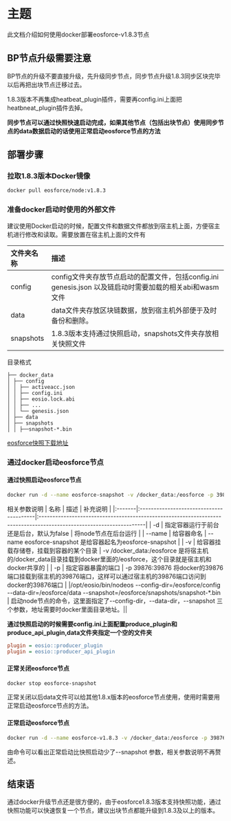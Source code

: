 # 主题

此文档介绍如何使用docker部署eosforce-v1.8.3节点

## BP节点升级需要注意

BP节点的升级不要直接升级，先升级同步节点，同步节点升级1.8.3同步区块完毕以后再把出块节点迁移过去。

1.8.3版本不再集成heatbeat_plugin插件，需要再config.ini上面把heatbneat_plugin插件去掉。

**同步节点可以通过快照快速启动完成，如果其他节点（包括出块节点）使用同步节点的data数据启动的话使用正常启动eosforce节点的方法**

## 部署步骤

### 拉取1.8.3版本Docker镜像

```bash
docker pull eosforce/node:v1.8.3
```

### 准备docker启动时使用的外部文件

建议使用Docker启动的时候，配置文件和数据文件都放到宿主机上面，方便宿主机进行修改和读取。需要放置在宿主机上面的文件有

| 文件夹名称 | 描述                                                                                                      |
|:-----------|:----------------------------------------------------------------------------------------------------------|
| config     | config文件夹存放节点启动的配置文件，包括config.ini  genesis.json  以及链启动时需要加载的相关abi和wasm文件 |
| data       | data文件夹存放区块链数据，放到宿主机外部便于及时备份和删除。                                              |
| snapshots  | 1.8.3版本支持通过快照启动，snapshots文件夹存放相关快照文件                                                |

目录格式

```
├── docker_data
│ ├── config
│ │ ├── activeacc.json
│ │ ├── config.ini
│ │ ├── eosio.lock.abi
│ │ ├── ...
│ │ └── genesis.json
│ ├── data
│ ├── snapshots
│ │ ├──snapshot-*.bin
```

[eosforce快照下载地址](https://github.com/awaketeam/eosc_snapshots)


### 通过docker启动eosforce节点

#### 通过快照启动eosforce节点

```bash
docker run -d --name eosforce-snapshot -v /docker_data:/eosforce -p 39876:39876 -p 38889:38889 eosforce/node:v1.8.3 /opt/eosio/bin/nodeos --config-dir=/eosforce/config --data-dir=/eosforce/data --snapshot=/eosforce/snapshots/snapshot-*.bin
```

相关参数说明
| 名称   | 描述                                    | 补充说明                                                                                                            |
|:-------|:----------------------------------------|:--------------------------------------------------------------------------------------------------------------------|
| -d     | 指定容器运行于前台还是后台，默认为false | 将node节点在后台运行                                                                                                |
| --name | 给容器命名                              | --name eosforce-snapshot 是给容器起名为eosforce-snapshot                                                            |
| -v     | 给容器挂载存储卷，挂载到容器的某个目录  | -v /docker_data:/eosforce 是将宿主机的/docker_data目录挂载到docker里面的/eosforce，这个目录就是宿主机和docker共享的 |
| -p     | 指定容器暴露的端口                      | -p 39876:39876 将docker的39876端口挂载到宿主机的39876端口，这样可以通过宿主机的39876端口访问到docker的39876端口     |
|/opt/eosio/bin/nodeos --config-dir=/eosforce/config --data-dir=/eosforce/data --snapshot=/eosforce/snapshots/snapshot-*.bin | 启动node节点的命令，这里面指定了--config-dir，--data-dir，--snapshot 三个参数，地址需要时docker里面目录地址。||

**通过快照启动的时候需要config.ini上面配置produce_plugin和produce_api_plugin,data文件夹指定一个空的文件夹**

```config.ini
plugin = eosio::producer_plugin
plugin = eosio::producer_api_plugin
```

#### 正常关闭eosforce节点

```bash
docker stop eosforce-snapshot
```

正常关闭以后data文件可以给其他1.8.x版本的eosforce节点使用，使用时需要用正常启动eosforce节点的方法。

#### 正常启动eosforce节点

```bash
docker run -d --name eosforce-v1.8.3 -v /docker_data:/eosforce -p 39876:39876 -p 38889:38889 eosforce/node:v1.8.3 /opt/eosio/bin/nodeos --config-dir=/eosforce/config --data-dir=/eosforce/data
```

由命令可以看出正常启动比快照启动少了--snapshot  参数，相关参数说明不再赘述。



## 结束语

通过docker升级节点还是很方便的，由于eosforce1.8.3版本支持快照功能，通过快照功能可以快速恢复一个节点，建议出块节点都能升级到1.8.3及以上的版本。